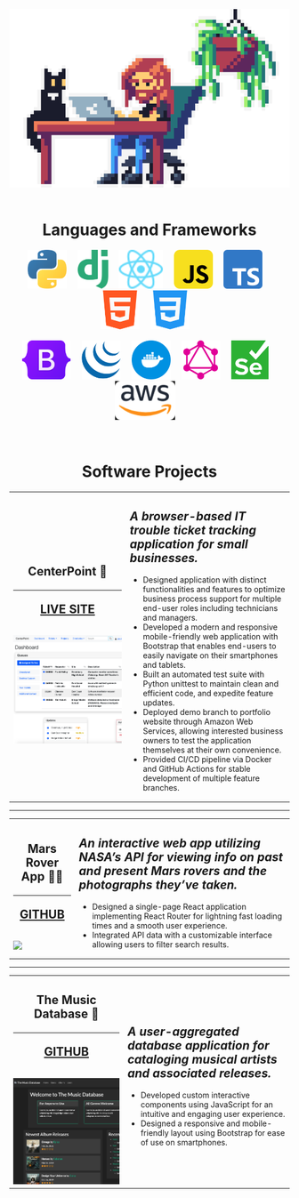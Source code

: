 <!-- https://github.com/abhisheknaiidu/awesome-github-profile-readme

https://github.com/CurryFriedRice/

https://github.com/Ileriayo/markdown-badges -->

<div align="center"><img src="./img/pixel_art_header.png"></div>

<br>

<h1 align="center">Languages and Frameworks</h1>

<div align="center">
    <div align="center">
        <img src="./img/icons/python.svg" height="70px"/>&nbsp;&nbsp;&nbsp;&nbsp;
        <img src="./img/icons/django.svg" height="70px"/>&nbsp;&nbsp;&nbsp;&nbsp;
        <img src="./img/icons/react.svg" height="70px"/>&nbsp;&nbsp;&nbsp;&nbsp;
        <img src="./img/icons/js.svg" height="70px"/>&nbsp;&nbsp;&nbsp;&nbsp;
        <img src="./img/icons/typescript.svg" height="70px"/>&nbsp;&nbsp;&nbsp;&nbsp;
        <img src="./img/icons/html.svg" height="70px"/>&nbsp;&nbsp;&nbsp;&nbsp;
        <img src="./img/icons/css.svg" height="70px"/>&nbsp;&nbsp;&nbsp;&nbsp;
    </div>
    <br>
    <img src="./img/icons/bootstrap.svg" height="70px"/>&nbsp;&nbsp;&nbsp;&nbsp;
    <img src="./img/icons/jquery.svg" height="70px"/>&nbsp;&nbsp;&nbsp;&nbsp;
    <img src="./img/icons/docker.svg" height="70px"/>&nbsp;&nbsp;&nbsp;&nbsp;
    <img src="./img/icons/graphql.svg" height="70px"/>&nbsp;&nbsp;&nbsp;&nbsp;
    <img src="./img/icons/selenium.svg" height="70px"/>&nbsp;&nbsp;&nbsp;&nbsp;
    <img src="./img/icons/aws.png" height="70px"/>&nbsp;&nbsp;&nbsp;&nbsp;
</div>

<br>
<br>

<h1 align="center">Software Projects</h1>


<table>
    <tr>
        <td>
            <div align="center"><h2>CenterPoint 📒 <hr> <a href="http://www.alasdairwallacemackie.com/centerpoint/">LIVE SITE</a></h2></div>
            <br>
            <img src="./img/screenshots/centerpoint.png" width="600px">
        </td>
        <td>
            <i><h2>A browser-based IT trouble ticket tracking application for small businesses.</h2></i>

<ul>
    <li>Designed application with distinct functionalities and features to optimize business process support for multiple end-user roles including technicians and managers.</li>
    <li>Developed a modern and responsive mobile-friendly web application with Bootstrap that enables end-users to easily navigate on their smartphones and tablets.</li>
    <li>Built an automated test suite with Python unittest to maintain clean and efficient code, and expedite feature updates.</li>
    <li>Deployed demo branch to portfolio website through Amazon Web Services, allowing interested business owners to test the application themselves at their own convenience.</li>
    <li>Provided CI/CD pipeline via Docker and GitHub Actions for stable development of multiple feature branches. </li>
</ul>
</td>
</tr>
</table>

<hr>

<table>
    <tr>
        <td>
            <h2 align="center">Mars Rover App 🔴🌌 <hr> <a href="https://github.com/AlasdairWallaceMackie/mars-rover-photos">GITHUB</a></h2>
            <br>
            <img src="./img/screenshots/mars_rover_app.gif" width="600px">
        </td>
        <td>
            <i><h2>An interactive web app utilizing NASA’s API for viewing info on past and present Mars rovers and the photographs they’ve taken.</h2></i>

<ul>
    <li>Designed a single-page React application implementing React Router for lightning fast loading times and a smooth user experience.</li>
    <li>Integrated API data with a customizable interface allowing users to filter search results.</li>
</ul>
</td>
</tr>
</table>

<hr>

<table>
    <tr>
        <td>
            <h2 align="center">The Music Database 🎵 <hr> <a href="https://github.com/AlasdairWallaceMackie/music-database">GITHUB</a></h2>
            <br>
            <img src="./img/screenshots/music_database.png" width="600px">
        </td>
        <td>
            <i><h2>A user-aggregated database application for cataloging musical artists and associated releases.</h2></i>

<ul>
    <li>Developed custom interactive components using JavaScript for an intuitive and engaging user experience.</li>
    <li>Designed a responsive and mobile-friendly layout using Bootstrap for ease of use on smartphones.</li>
</ul>
</td>
</tr>
</table>

